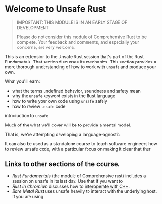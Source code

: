 # Welcome to Unsafe Rust

> IMPORTANT: THIS MODULE IS IN AN EARLY STAGE OF DEVELOPMENT 
>
> Please do not consider this module of Comprehensive Rust to be complete.
> Your feedback and comments, and especially your concerns, are very welcome.

This is an extension to the Unsafe Rust session that's part of the Rust Fundametals. 
That section discusses its mechanics. This section provides a more thorough understanding
of how to work with `unsafe` and produce your own. 

What you'll learn:

- what the terms undefined behavior, soundness and safety mean
- why the `unsafe` keyword exists in the Rust language
- how to write your own code using `unsafe` safely
- how to review `unsafe` code

introduction to `unsafe`

Much of the what we'll cover will be to provide a mental model.

 That is, we're attempting
developing a language-agnostic 

It can also be used as a standalone course to teach software engineers how 
to review unsafe code, with a particular focus on making it clear that ther

## Links to other sections of the course.

- _Rust Fundamentals_ (the module of Comprehensive rust) includes a session on unsafe in its last day. Use that if you want to 
- _Rust in Chromium_ discusses how to [interoperate with C++](../chromium/interoperability-with-cpp.md).
- _Bare Metal Rust_ uses unsafe heavily to interact with the underlying host. If you are using 